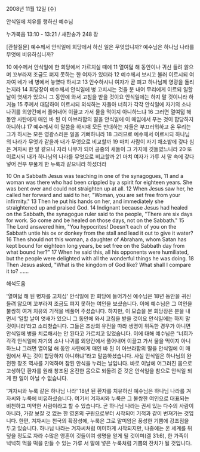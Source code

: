 2008년 11월 12일 (수)

안식일에 치유를 행하신 예수님



누가복음 13:10 - 13:21 / 새찬송가 248 장


[관찰질문]
예수께서 안식일에 회당에서 하신 일은 무엇입니까? 
예수님은 하나님 나라를 무엇에 비유하십니까?

10 예수께서 안식일에 한 회당에서 가르치실 때에 
11 열여덟 해 동안이나 귀신 들려 앓으며 꼬부라져 조금도 펴지 못하는 한 여자가 있더라 
12 예수께서 보시고 불러 이르시되 여자여 네가 네 병에서 놓였다 하시고 
13 안수하시니 여자가 곧 펴고 하나님께 영광을 돌리는지라 
14 회당장이 예수께서 안식일에 병 고치시는 것을 분 내어 무리에게 이르되 일할 날이 엿새가 있으니 그 동안에 와서 고침을 받을 것이요 안식일에는 하지 말 것이니라 하거늘 
15 주께서 대답하여 이르시되 외식하는 자들아 너희가 각각 안식일에 자기의 소나 나귀를 외양간에서 풀어내어 이끌고 가서 물을 먹이지 아니하느냐 
16 그러면 열여덟 해 동안 사탄에게 매인 바 된 이 아브라함의 딸을 안식일에 이 매임에서 푸는 것이 합당하지 아니하냐 
17 예수께서 이 말씀을 하시매 모든 반대하는 자들은 부끄러워하고 온 무리는 그가 하시는 모든 영광스러운 일을 기뻐하니라 
18 그러므로 예수께서 이르시되 하나님의 나라가 무엇과 같을까 내가 무엇으로 비교할까 
19 마치 사람이 자기 채소밭에 갖다 심은 겨자씨 한 알 같으니 자라 나무가 되어 공중의 새들이 그 가지에 깃들였느니라 
20 또 이르시되 내가 하나님의 나라를 무엇으로 비교할까 
21 마치 여자가 가루 서 말 속에 갖다 넣어 전부 부풀게 한 누룩과 같으니라 하셨더라 

10 On a Sabbath Jesus was teaching in one of the synagogues, 
11 and a woman was there who had been crippled by a spirit for eighteen years. She was bent over and could not straighten up at all. 
12 When Jesus saw her, he called her forward and said to her, "Woman, you are set free from your infirmity." 
13 Then he put his hands on her, and immediately she straightened up and praised God. 
14 Indignant because Jesus had healed on the Sabbath, the synagogue ruler said to the people, "There are six days for work. So come and be healed on those days, not on the Sabbath." 
15 The Lord answered him, "You hypocrites! Doesn't each of you on the Sabbath untie his ox or donkey from the stall and lead it out to give it water? 
16 Then should not this woman, a daughter of Abraham, whom Satan has kept bound for eighteen long years, be set free on the Sabbath day from what bound her?" 
17 When he said this, all his opponents were humiliated, but the people were delighted with all the wonderful things he was doing. 
18 Then Jesus asked, "What is the kingdom of God like? What shall I compare it to? 
......

해석도움





'열여덟 해 된 병자를 고치심'
 안식일에 한 회당에 들어가신 예수님은 18년 동안을 귀신 들려 앓으며 꼬부라져 조금도 펴지 못하는 여인을 보셨습니다. 이에 예수님은 그 여인을 불쌍히 여겨 치유의 기적을 베풀어 주셨습니다. 하지만, 이 모습을 본 회당장은 분을 내면서 ‘일할 날이 엿새가 있으니 그 동안에 와서 고침을 받을 것이요 안식일에는 하지 말 것이니라’라고 소리쳤습니다. 그들은 조상의 유전을 따라 생명이 위독한 경우가 아니면 안식일에 병을 치료해서는 안 된다고 가르치고 있었습니다. 이에 대해 예수님은 “너희가 각각 안식일에 자기의 소나 나귀를 외양간에서 풀어내어 이끌고 가서 물을 먹이지 아니하느냐 그러면 열여덟 해 동안 사탄에게 매인 바 된 이 아브라함의 딸을 안식일에 이 매임에서 푸는 것이 합당하지 아니하냐”라고 말씀하셨습니다. 사실 안식일은 하나님의 완전한 창조 역사를 기억하며 참된 안식을 누리는 날입니다. 바로 이날에 어그러진 몸으로 고생하던 환자를 원래 창조된 온전한 몸으로 되돌려 준 것은 안식일을 참으로 안식일 되게 한 일이 아닐 수 없습니다.   

'겨자씨와 누룩 같은 하나님 나라'
 18년 된 환자를 치유하신 예수님은 하나님 나라를 겨자씨와 누룩에 비유하셨습니다. 여기서 겨자씨와 누룩은 그 불쌍한 여인으로 대표되는 비천하고 미약한 사람이라고 할 수 있습니다. 곧 하나님 나라는 권세 있는 다수의 사람이 아니라, 가장 보잘 것 없는 한 영혼의 구원으로부터 시작되어 기적과 같이 번져가는 것입니다. 한편, 겨자씨는 천국의 확장성에, 누룩은 그로 말미암은 풍성한 기쁨에 강조점을 두고 있습니다. 하나님 나라는 겨자씨처럼 미미하게 시작되지만, 나중에는 온 세계를 뒤덮을 정도로 자라 수많은 영혼이 깃들이여 생명을 얻게 될 것이며(겔 31:6), 한 가족이 넉넉히 먹을 떡을 만들 수 있는 가루 서 말에 넣은 누룩처럼 기쁨의 잔치가 될 것입니다.